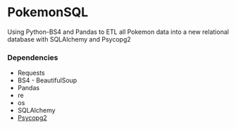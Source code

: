 # PokemonSQL
Using Python-BS4 and Pandas to ETL all Pokemon data into a new relational database with SQLAlchemy and Psycopg2

### Dependencies
* Requests
* BS4 - BeautifulSoup
* Pandas
* re
* os
* SQLAlchemy
* [Psycopg2](https://pypi.org/project/psycopg2/)
